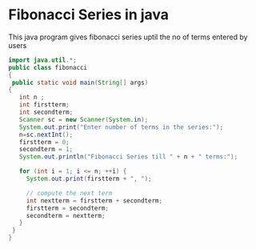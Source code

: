 # Fibonacci Series in java
This java program gives fibonacci series uptil the no of terms entered by users
 ```java
import java.util.*;
public class fibonacci
{
  public static void main(String[] args)
{
    int n ;
    int firstterm;
    int secondterm;
    Scanner sc = new Scanner(System.in);
    System.out.print("Enter number of terms in the series:");
    n=sc.nextInt();
    firstterm = 0;
    secondterm = 1;
    System.out.println("Fibonacci Series till " + n + " terms:");

    for (int i = 1; i <= n; ++i) {
      System.out.print(firstterm + ", ");

      // compute the next term
      int nextterm = firstterm + secondterm;
      firstterm = secondterm;
      secondterm = nextterm;
    }
  }
}
